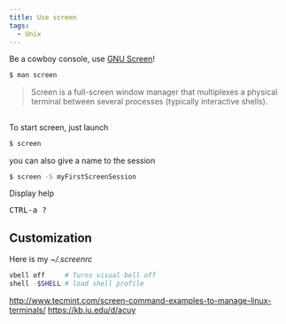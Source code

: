 ```yaml
---
title: Use screen
tags:
  - Unix
---
```


Be a cowboy console, use [GNU Screen][1]!

```bash
$ man screen
```

> Screen is a full-screen window manager that multiplexes a physical terminal between several processes (typically interactive  shells).

## 

To start screen, just launch

```bash
$ screen
```

you can also give a name to the session

```bash
$ screen -S myFirstScreenSession
```
Display help

<kbd>CTRL-a ?</kbd>

## Customization

Here is my *~/.screenrc*

```bash
vbell off     # Turns visual bell off
shell -$SHELL # load shell profile
```

http://www.tecmint.com/screen-command-examples-to-manage-linux-terminals/
https://kb.iu.edu/d/acuy


  [1]: http://www.gnu.org/software/screen/

